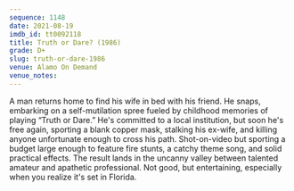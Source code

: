 ```yaml
---
sequence: 1148
date: 2021-08-19
imdb_id: tt0092118
title: Truth or Dare? (1986)
grade: D+
slug: truth-or-dare-1986
venue: Alamo On Demand
venue_notes:
---
```


A man returns home to find his wife in bed with his friend. He snaps, embarking on a self-mutilation spree fueled by childhood memories of playing “Truth or Dare.” He's committed to a local institution, but soon he's free again, sporting a blank copper mask, stalking his ex-wife, and killing anyone unfortunate enough to cross his path. Shot-on-video but sporting a budget large enough to feature fire stunts, a catchy theme song, and solid practical effects. The result lands in the uncanny valley between talented amateur and apathetic professional. Not good, but entertaining, especially when you realize it's set in Florida.
